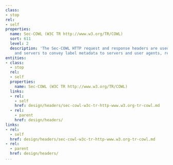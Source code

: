 ```yaml
---
class:
- stop
rel:
- self
properties:
  name: Sec-COWL (W3C TR http://www.w3.org/TR/COWL)
  sort: 611
  level: 2
  description: 'The Sec-COWL HTTP request and response headers are used by user agents
    and servers to convey label metadata to servers and user agents, respectively. '
entities:
- class:
  - stop
  rel:
  - self
  properties:
    name: Sec-COWL (W3C TR http://www.w3.org/TR/COWL)
  links:
  - rel:
    - self
    href: design/headers/sec-cowl-w3c-tr-http-www.w3.org-tr-cowl.md
  - rel:
    - parent
    href: design/headers/
links:
- rel:
  - self
  href: design/headers/sec-cowl-w3c-tr-http-www.w3.org-tr-cowl.md
- rel:
  - parent
  href: design/headers/
...
```

